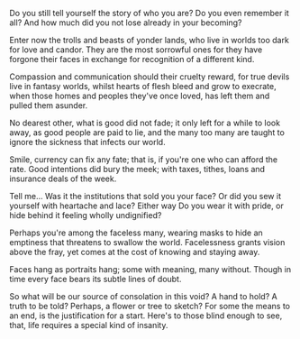 Do you still tell yourself the story of who you are? Do you even remember it all? 
And how much did you not lose already in your becoming?

Enter now the trolls and beasts of yonder lands, 
who live in worlds too dark for love and candor.
They are the most sorrowful ones for they have forgone
their faces in exchange for recognition of a different kind.

Compassion and communication should their cruelty reward, 
for true devils live in fantasy worlds, 
whilst hearts of flesh bleed and grow to execrate,
when those homes and peoples they've once loved,
has left them and pulled them asunder.

No dearest other, what is good did not fade; 
it only left for a while to look away,
as good people are paid to lie, 
and the many too many are taught to
ignore the sickness that infects our world.

Smile, currency can fix any fate; 
that is, if you're one who can afford the rate.
Good intentions did bury the meek;
with taxes, tithes, loans and insurance deals of the week.

Tell me… 
Was it the institutions that sold you your face?
Or did you sew it yourself with heartache and lace? 
Either way
Do you wear it with pride, or hide behind it feeling wholly undignified?

Perhaps you're among the faceless many, wearing masks to hide
an emptiness that threatens to swallow the world.
Facelessness grants vision above the fray,
yet comes at the cost of knowing and staying away.

Faces hang as portraits hang; some with meaning, many without.
Though in time every face bears its subtle lines of doubt.

So what will be our source of consolation in this void?
A hand to hold? A truth to be told? Perhaps, a flower or tree to sketch?
For some the means to an end, is the justification for a start.
Here's to those blind enough to see, that,
life requires a special kind of insanity.
